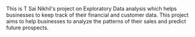 This is T Sai Nikhil's project on Exploratory Data analysis which helps businesses to keep track of their financial and customer data. This project aims to help businesses to analyze the patterns of their sales and predict future prospects.
